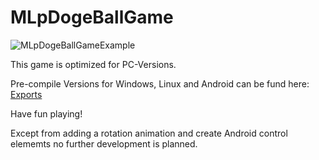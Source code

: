 # MLpDogeBallGame


![MLpDogeBallGameExample](https://github.com/MLpGHub/MLpDogeBallGame/blob/master/example/Example.gif)

This game is optimized for PC-Versions.


Pre-compile Versions for Windows, Linux and Android can be fund here: <a href="https://ln2.sync.com/dl/61eddbb40/bujhhqk8-wjs73t4j-u52gnmiy-5zaums6y">Exports</a>

Have fun playing!


Except from adding a rotation animation and create Android control elememts no further development is planned. 
